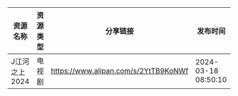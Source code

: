 | 资源名称      | 资源类型 | 分享链接                                 | 发布时间                |
| --------- | ---- | ------------------------------------ | ------------------- |
| J江河之上2024 | 电视剧  | https://www.alipan.com/s/2YtTB9KoNWf | 2024-03-18 08:50:10 |
